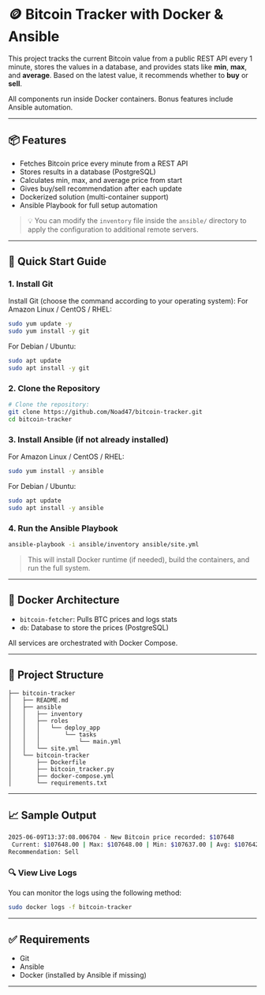 
# 🪙 Bitcoin Tracker with Docker & Ansible

This project tracks the current Bitcoin value from a public REST API every 1 minute, stores the values in a database, and provides stats like **min**, **max**, and **average**. Based on the latest value, it recommends whether to **buy** or **sell**.

All components run inside Docker containers. Bonus features include Ansible automation.

---

## 📦 Features

- Fetches Bitcoin price every minute from a REST API
- Stores results in a database (PostgreSQL)
- Calculates min, max, and average price from start
- Gives buy/sell recommendation after each update
- Dockerized solution (multi-container support)
- Ansible Playbook for full setup automation
> 💡 You can modify the `inventory` file inside the `ansible/` directory to apply the configuration to additional remote servers.

---

## 🚀 Quick Start Guide
### 1. Install Git

Install Git (choose the command according to your operating system):
For Amazon Linux / CentOS / RHEL:
```bash
sudo yum update -y
sudo yum install -y git
```
For Debian / Ubuntu:
```bash
sudo apt update
sudo apt install -y git
```
### 2. Clone the Repository

```bash
# Clone the repository:
git clone https://github.com/Noad47/bitcoin-tracker.git
cd bitcoin-tracker
```

### 3. Install Ansible (if not already installed)
For Amazon Linux / CentOS / RHEL:
```bash
sudo yum install -y ansible
```

For Debian / Ubuntu:
```bash
sudo apt update
sudo apt install -y ansible
```

### 4. Run the Ansible Playbook

```bash
ansible-playbook -i ansible/inventory ansible/site.yml
```

> This will install Docker runtime (if needed), build the containers, and run the full system.

---

## 🐳 Docker Architecture

- `bitcoin-fetcher`: Pulls BTC prices and logs stats
- `db`: Database to store the prices (PostgreSQL)

All services are orchestrated with Docker Compose.

---

## 📁 Project Structure

```
├── bitcoin-tracker 
│   ├── README.md
│   ├── ansible
│   │   ├── inventory
│   │   ├── roles
│   │   │   └── deploy_app
│   │   │       └── tasks
│   │   │           └── main.yml
│   │   └── site.yml
│   └── bitcoin-tracker
│       ├── Dockerfile
│       ├── bitcoin_tracker.py
│       ├── docker-compose.yml
│       └── requirements.txt
```

---

## 📈 Sample Output

```bash
2025-06-09T13:37:08.006704 - New Bitcoin price recorded: $107648
 Current: $107648.00 | Max: $107648.00 | Min: $107637.00 | Avg: $107642.50
Recommendation: Sell
```

### 🔍 View Live Logs

You can monitor the logs using the following method:

```bash
sudo docker logs -f bitcoin-tracker
```

---

## ✅ Requirements

- Git
- Ansible
- Docker (installed by Ansible if missing)

---
